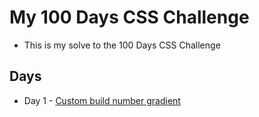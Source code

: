 # My 100 Days CSS Challenge

- This is my solve to the 100 Days CSS Challenge

## Days

- Day 1 - [Custom build number gradient](./days/day-1)